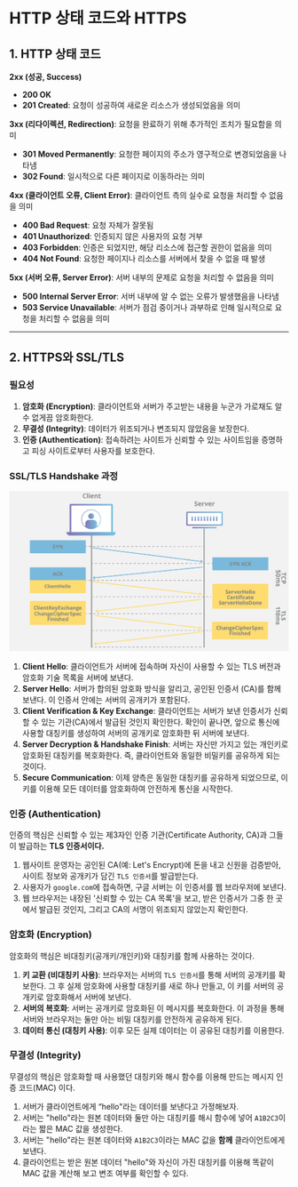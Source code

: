 # HTTP 상태 코드와 HTTPS

## 1. HTTP 상태 코드

**2xx (성공, Success)**

- **200 OK**
- **201 Created**: 요청이 성공하여 새로운 리소스가 생성되었음을 의미

**3xx (리다이렉션, Redirection)**: 요청을 완료하기 위해 추가적인 조치가 필요함을 의미

- **301 Moved Permanently**: 요청한 페이지의 주소가 영구적으로 변경되었음을 나타냄
- **302 Found**: 일시적으로 다른 페이지로 이동하라는 의미

**4xx (클라이언트 오류, Client Error)**: 클라이언트 측의 실수로 요청을 처리할 수 없음을 의미

- **400 Bad Request**: 요청 자체가 잘못됨
- **401 Unauthorized**: 인증되지 않은 사용자의 요청 거부
- **403 Forbidden**: 인증은 되었지만, 해당 리소스에 접근할 권한이 없음을 의미
- **404 Not Found**: 요청한 페이지나 리소스를 서버에서 찾을 수 없을 때 발생

**5xx (서버 오류, Server Error)**: 서버 내부의 문제로 요청을 처리할 수 없음을 의미

- **500 Internal Server Error**: 서버 내부에 알 수 없는 오류가 발생했음을 나타냄
- **503 Service Unavailable**: 서버가 점검 중이거나 과부하로 인해 일시적으로 요청을 처리할 수 없음을 의미

---

## 2. HTTPS와 SSL/TLS

### 필요성

1. **암호화 (Encryption)**: 클라이언트와 서버가 주고받는 내용을 누군가 가로채도 알 수 없게끔 암호화한다.
2. **무결성 (Integrity)**: 데이터가 위조되거나 변조되지 않았음을 보장한다.
3. **인증 (Authentication)**: 접속하려는 사이트가 신뢰할 수 있는 사이트임을 증명하고 피싱 사이트로부터 사용자를 보호한다.

### SSL/TLS Handshake 과정

![alt text](images/https.png)

1. **Client Hello**: 클라이언트가 서버에 접속하며 자신이 사용할 수 있는 TLS 버전과 암호화 기술 목록을 서버에 보낸다.
2. **Server Hello**: 서버가 합의된 암호화 방식을 알리고, 공인된 인증서 (CA)를 함께 보낸다. 이 인증서 안에는 서버의 공개키가 포함된다.
3. **Client Verification & Key Exchange**: 클라이언트는 서버가 보낸 인증서가 신뢰할 수 있는 기관(CA)에서 발급된 것인지 확인한다. 확인이 끝나면, 앞으로 통신에 사용할 대칭키를 생성하여 서버의 공개키로 암호화한 뒤 서버에 보낸다.
4. **Server Decryption & Handshake Finish**: 서버는 자신만 가지고 있는 개인키로 암호화된 대칭키를 복호화한다. 즉, 클라이언트와 동일한 비밀키를 공유하게 되는 것이다.
5. **Secure Communication**: 이제 양측은 동일한 대칭키를 공유하게 되었으므로, 이 키를 이용해 모든 데이터를 암호화하여 안전하게 통신을 시작한다.

### 인증 (Authentication)

인증의 핵심은 신뢰할 수 있는 제3자인 인증 기관(Certificate Authority, CA)과 그들이 발급하는 **TLS 인증서이다.**

1. 웹사이트 운영자는 공인된 CA(예: Let's Encrypt)에 돈을 내고 신원을 검증받아, 사이트 정보와 공개키가 담긴 `TLS 인증서`를 발급받는다.
2. 사용자가 `google.com`에 접속하면, 구글 서버는 이 인증서를 웹 브라우저에 보낸다.
3. 웹 브라우저는 내장된 '신뢰할 수 있는 CA 목록'을 보고, 받은 인증서가 그중 한 곳에서 발급된 것인지, 그리고 CA의 서명이 위조되지 않았는지 확인한다.

### 암호화 (Encryption)

암호화의 핵심은 비대칭키(공개키/개인키)와 대칭키를 함께 사용하는 것이다.

1. **키 교환 (비대칭키 사용)**: 브라우저는 서버의 `TLS 인증서`를 통해 서버의 공개키를 확보한다. 그 후 실제 암호화에 사용할 대칭키를 새로 하나 만들고, 이 키를 서버의 공개키로 암호화해서 서버에 보낸다.
2. **서버의 복호화**: 서버는 공개키로 암호화된 이 메시지를 복호화한다. 이 과정을 통해 서버와 브라우저는 둘만 아는 비밀 대칭키를 안전하게 공유하게 된다.
3. **데이터 통신 (대칭키 사용)**: 이후 모든 실제 데이터는 이 공유된 대칭키를 이용한다.

### 무결성 (Integrity)

무결성의 핵심은 암호화할 때 사용했던 대칭키와 해시 함수를 이용해 만드는 메시지 인증 코드(MAC) 이다.

1. 서버가 클라이언트에게 “hello"라는 데이터를 보낸다고 가정해보자.
2. 서버는 "hello"라는 원본 데이터와 둘만 아는 대칭키를 해시 함수에 넣어 `A1B2C3`이라는 짧은 MAC 값을 생성한다.
3. 서버는 "hello"라는 원본 데이터와 `A1B2C3`이라는 MAC 값을 **함께** 클라이언트에게 보낸다.
4. 클라이언트는 받은 원본 데이터 "hello"와 자신이 가진 대칭키를 이용해 똑같이 MAC 값을 계산해 보고 변조 여부를 확인할 수 있다.
